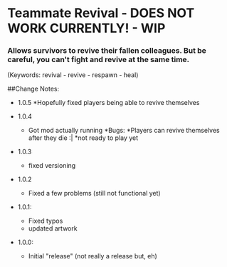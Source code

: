# Teammate Revival - DOES NOT WORK CURRENTLY! - WIP

### Allows survivors to revive their fallen colleagues. But be careful, you can't fight and revive at the same time. 

(Keywords: revival - revive - respawn - heal)

##Change Notes:

* 1.0.5
    *Hopefully fixed players being able to revive themselves

* 1.0.4
    * Got mod actually running
    *Bugs:
        *Players can revive themselves after they die :|
        *not ready to play yet

* 1.0.3
    * fixed versioning

* 1.0.2
    * Fixed a few problems (still not functional yet)

* 1.0.1:
    * Fixed typos
    * updated artwork

* 1.0.0:
    * Initial "release" (not really a release but, eh)
